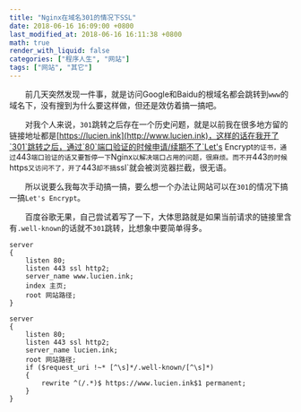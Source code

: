 ```yaml
---
title: "Nginx在域名301的情况下SSL"
date: 2018-06-16 16:09:00 +0800
last_modified_at: 2018-06-16 16:11:38 +0800
math: true
render_with_liquid: false
categories: ["程序人生", "网站"]
tags: ["网站", "其它"]
---
```


&emsp;&emsp;前几天突然发现一件事，就是访问Google和Baidu的根域名都会跳转到`www`的域名下，没有搜到为什么要这样做，但还是效仿着搞一搞吧。

&emsp;&emsp;对我个人来说，`301`跳转之后存在一个历史问题，就是以前我在很多地方留的链接地址都是[https://lucien.ink](http://www.lucien.ink)，这样的话在我开了`301`跳转之后，通过`80`端口验证的时候申请/续期不了`Let's Encrypt`的证书，通过`443`端口验证的话又要暂停一下`Nginx`以解决端口占用的问题，很麻烦。而不开`443`的时候`https`又访问不了，开了`443`却不搞`ssl`就会被浏览器拦截，很无语。

&emsp;&emsp;所以说要么我每次手动搞一搞，要么想一个办法让网站可以在`301`的情况下搞一搞`Let's Encrypt`。

&emsp;&emsp;百度谷歌无果，自己尝试着写了一下，大体思路就是如果当前请求的链接里含有`.well-known`的话就不`301`跳转，比想象中要简单得多。

```
server
{
    listen 80;
	listen 443 ssl http2;
    server_name www.lucien.ink;
    index 主页;
    root 网站路径;
}

server
{
    listen 80;
	listen 443 ssl http2;
    server_name lucien.ink;
    root 网站路径;
	if ($request_uri !~* [^\s]*/.well-known/[^\s]*)
    {
    	rewrite ^(/.*)$ https://www.lucien.ink$1 permanent;
    }
}
```